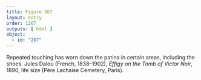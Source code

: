 ```yaml
---
title: Figure 267
layout: entry
order: 1267
outputs: [ html ]
object:
  - id: "267"
---
```


Repeated touching has worn down the patina in certain areas, including the shoes. Jules Dalou (French, 1838–1902), *Effigy on the Tomb of Victor Noir*, 1890, life size (Père Lachaise Cemetery, Paris).
